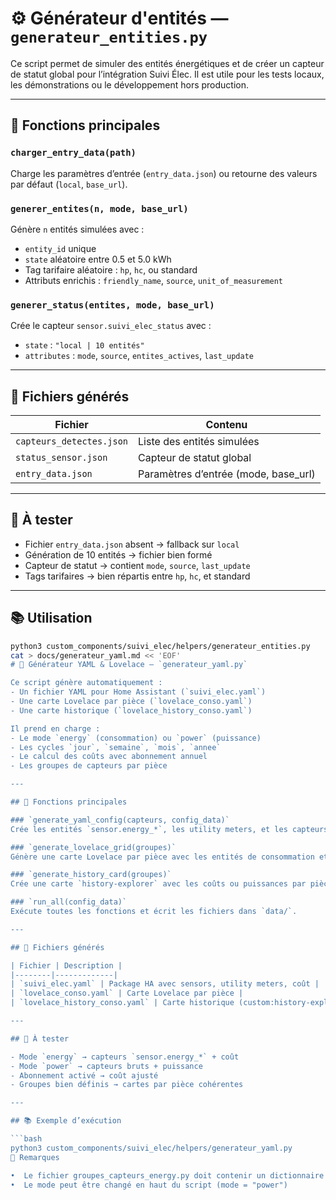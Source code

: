 # ⚙️ Générateur d'entités — `generateur_entities.py`

Ce script permet de simuler des entités énergétiques et de créer un capteur de statut global pour l’intégration Suivi Élec. Il est utile pour les tests locaux, les démonstrations ou le développement hors production.

---

## 🔧 Fonctions principales

### `charger_entry_data(path)`
Charge les paramètres d’entrée (`entry_data.json`) ou retourne des valeurs par défaut (`local`, `base_url`).

### `generer_entites(n, mode, base_url)`
Génère `n` entités simulées avec :
- `entity_id` unique
- `state` aléatoire entre 0.5 et 5.0 kWh
- Tag tarifaire aléatoire : `hp`, `hc`, ou standard
- Attributs enrichis : `friendly_name`, `source`, `unit_of_measurement`

### `generer_status(entites, mode, base_url)`
Crée le capteur `sensor.suivi_elec_status` avec :
- `state` : `"local | 10 entités"`
- `attributes` : `mode`, `source`, `entites_actives`, `last_update`

---

## 📄 Fichiers générés

| Fichier | Contenu |
|--------|---------|
| `capteurs_detectes.json` | Liste des entités simulées |
| `status_sensor.json` | Capteur de statut global |
| `entry_data.json` | Paramètres d’entrée (mode, base_url) |

---

## 🧪 À tester

- Fichier `entry_data.json` absent → fallback sur `local`
- Génération de 10 entités → fichier bien formé
- Capteur de statut → contient `mode`, `source`, `last_update`
- Tags tarifaires → bien répartis entre `hp`, `hc`, et standard

---

## 📚 Utilisation

```bash
python3 custom_components/suivi_elec/helpers/generateur_entities.py
cat > docs/generateur_yaml.md << 'EOF'
# 🧾 Générateur YAML & Lovelace — `generateur_yaml.py`

Ce script génère automatiquement :
- Un fichier YAML pour Home Assistant (`suivi_elec.yaml`)
- Une carte Lovelace par pièce (`lovelace_conso.yaml`)
- Une carte historique (`lovelace_history_conso.yaml`)

Il prend en charge :
- Le mode `energy` (consommation) ou `power` (puissance)
- Les cycles `jour`, `semaine`, `mois`, `annee`
- Le calcul des coûts avec abonnement annuel
- Les groupes de capteurs par pièce

---

## 🔧 Fonctions principales

### `generate_yaml_config(capteurs, config_data)`
Crée les entités `sensor.energy_*`, les utility meters, et les capteurs de coût avec abonnement.

### `generate_lovelace_grid(groupes)`
Génère une carte Lovelace par pièce avec les entités de consommation et coût.

### `generate_history_card(groupes)`
Crée une carte `history-explorer` avec les coûts ou puissances par pièce.

### `run_all(config_data)`
Exécute toutes les fonctions et écrit les fichiers dans `data/`.

---

## 📄 Fichiers générés

| Fichier | Description |
|--------|-------------|
| `suivi_elec.yaml` | Package HA avec sensors, utility meters, coût |
| `lovelace_conso.yaml` | Carte Lovelace par pièce |
| `lovelace_history_conso.yaml` | Carte historique (custom:history-explorer) |

---

## 🧪 À tester

- Mode `energy` → capteurs `sensor.energy_*` + coût
- Mode `power` → capteurs bruts + puissance
- Abonnement activé → coût ajusté
- Groupes bien définis → cartes par pièce cohérentes

---

## 📚 Exemple d’exécution

```bash
python3 custom_components/suivi_elec/helpers/generateur_yaml.py
📌 Remarques

•  Le fichier groupes_capteurs_energy.py doit contenir un dictionnaire groupes = {...}
•  Le mode peut être changé en haut du script (mode = "power")

